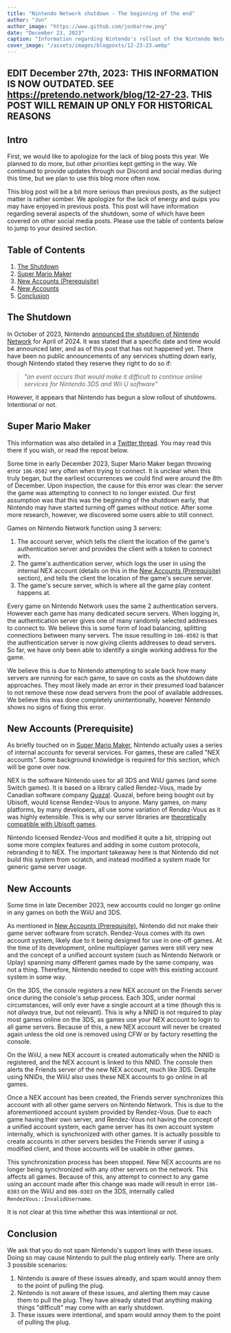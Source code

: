 ```yaml
---
title: "Nintendo Network shutdown - The beginning of the end"
author: "Jon"
author_image: "https://www.github.com/jonbarrow.png"
date: "December 23, 2023"
caption: "Information regarding Nintendo's rollout of the Nintendo Network shutdown"
cover_image: "/assets/images/blogposts/12-23-23.webp"
---
```


## EDIT December 27th, 2023: THIS INFORMATION IS NOW OUTDATED. SEE https://pretendo.network/blog/12-27-23. THIS POST WILL REMAIN UP ONLY FOR HISTORICAL REASONS

## Intro

First, we would like to apologize for the lack of blog posts this year. We planned to do more, but other priorities kept getting in the way. We continued to provide updates through our Discord and social medias during this time, but we plan to use this blog more often now.

This blog post will be a bit more serious than previous posts, as the subject matter is rather somber. We apologize for the lack of energy and quips you may have enjoyed in previous posts. This post will have information regarding several aspects of the shutdown, some of which have been covered on other social media posts. Please use the table of contents below to jump to your desired section.

## Table of Contents

1. [The Shutdown](#the-shutdown)
2. [Super Mario Maker](#super-mario-maker)
3. [New Accounts (Prerequisite)](#new-accounts-prerequisite)
4. [New Accounts](#new-accounts)
5. [Conclusion](#conclusion)

## The Shutdown

In October of 2023, Nintendo [announced the shutdown of Nintendo Network](https://en-americas-support.nintendo.com/app/answers/detail/a_id/63227/~/announcement-of-discontinuation-of-online-services-for-nintendo-3ds-and-wii-u) for April of 2024. It was stated that a specific date and time would be announced later, and as of this post that has not happened yet. There have been no public announcements of any services shutting down early, though Nintendo stated they reserve they right to do so if:

> _"an event occurs that would make it difficult to continue online services for Nintendo 3DS and Wii U software"_

However, it appears that Nintendo has begun a slow rollout of shutdowns. Intentional or not.

## Super Mario Maker

This information was also detailed in a [Twitter thread](https://twitter.com/PretendoNetwork/status/1736325668412031255). You may read this there if you wish, or read the repost below.

Some time in early December 2023, Super Mario Maker began throwing error `106-0502` very often when trying to connect. It is unclear when this truly began, but the earliest occurrences we could find were around the 8th of December. Upon inspection, the cause for this error was clear: the server the game was attempting to connect to no longer existed. Our first assumption was that this was the beginning of the shutdown early, that Nintendo may have started turning off games without notice. After some more research, however, we discovered some users able to still connect.

Games on Nintendo Network function using 3 servers:

1. The account server, which tells the client the location of the game's authentication server and provides the client with a token to connect with.
2. The game's authentication server, which logs the user in using the internal NEX account (details on this in the [New Accounts (Prerequisite)](#new-accounts-prerequisite) section), and tells the client the location of the game's secure server.
3. The game's secure server, which is where all the game play content happens at.

Every game on Nintendo Network uses the same 2 authentication servers. However each game has many dedicated secure servers. When logging in, the authentication server gives one of many randomly selected addresses to connect to. We believe this is some form of load balancing, splitting connections between many servers. The issue resulting in `106-0502` is that the authentication server is now giving clients addresses to dead servers. So far, we have only been able to identify a single working address for the game.

We believe this is due to Nintendo attempting to scale back how many servers are running for each game, to save on costs as the shutdown date approaches. They most likely made an error in their presumed load balancer to not remove these now dead servers from the pool of available addresses. We believe this was done completely unintentionally, however Nintendo shows no signs of fixing this error.

## New Accounts (Prerequisite)

As briefly touched on in [Super Mario Maker](#super-mario-maker), Nintendo actually uses a series of internal accounts for several services. For games, these are called "NEX accounts". Some background knowledge is required for this section, which will be gone over now.

NEX is the software Nintendo uses for all 3DS and WiiU games (and some Switch games). It is based on a library called Rendez-Vous, made by Canadian software company [Quazal](https://web.archive.org/web/20040610104624/http://www.quazal.com/modules.php?op=modload&name=Sections&file=index&req=viewarticle&artid=101&page=1). Quazal, before being bought out by Ubisoft, would license Rendez-Vous to anyone. Many games, on many platforms, by many developers, all use some variation of Rendez-Vous as it was highly extensible. This is why our server libraries are [theoretically compatible with Ubisoft games](https://twitter.com/PretendoNetwork/status/1727016210435641508).

Nintendo licensed Rendez-Vous and modified it quite a bit, stripping out some more complex features and adding in some custom protocols, rebranding it to NEX. The important takeaway here is that Nintendo did not build this system from scratch, and instead modified a system made for generic game server usage.

## New Accounts

Some time in late December 2023, new accounts could no longer go online in any games on both the WiiU and 3DS.

As mentioned in [New Accounts (Prerequisite)](#new-accounts-prerequisite), Nintendo did not make their game server software from scratch. Rendez-Vous comes with its own account system, likely due to it being designed for use in one-off games. At the time of its development, online multiplayer games were still very new and the concept of a unified account system (such as Nintendo Network or Uplay) spanning many different games made by the same company, was not a thing. Therefore, Nintendo needed to cope with this existing account system in some way.

On the 3DS, the console registers a new NEX account on the Friends server once during the console's setup process. Each 3DS, under normal circumstances, will only ever have a single account at a time (though this is not _always_ true, but not relevant). This is why a NNID is not required to play most games online on the 3DS, as games use your NEX account to login to all game servers. Because of this, a new NEX account will never be created again unless the old one is removed using CFW or by factory resetting the console.

On the WiiU, a new NEX account is created automatically when the NNID is registered, and the NEX account is linked to this NNID. The console then alerts the Friends server of the new NEX account, much like 3DS. Despite using NNIDs, the WiiU also uses these NEX accounts to go online in all games.

Once a NEX account has been created, the Friends server synchronizes this account with all other game servers on Nintendo Network. This is due to the aforementioned account system provided by Rendez-Vous. Due to each game having their own server, and Rendez-Vous not having the concept of a unified account system, each game server has its own account system internally, which is synchronized with other games. It is actually possible to create accounts in other servers besides the Friends server if using a modified client, and those accounts will be usable in other games.

This synchronization process has been stopped. New NEX accounts are no longer being synchronized with any other servers on the network. This affects all games. Because of this, any attempt to connect to any game using an account made after this change was made will result in error `106-0303` on the WiiU and `006-0303` on the 3DS, internally called `RendezVous::InvalidUsername`.

It is not clear at this time whether this was intentional or not.

## Conclusion

We ask that you do not spam Nintendo's support lines with these issues. Doing so may cause Nintendo to pull the plug entirely early. There are only 3 possible scenarios:

1. Nintendo is aware of these issues already, and spam would annoy them to the point of pulling the plug.
2. Nintendo is not aware of these issues, and alerting them may cause them to pull the plug. They have already stated that anything making things "difficult" may come with an early shutdown.
3. These issues were intentional, and spam would annoy them to the point of pulling the plug.
